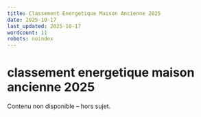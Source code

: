 ```yaml
---
title: Classement Energetique Maison Ancienne 2025
date: 2025-10-17
last_updated: 2025-10-17
wordcount: 11
robots: noindex
---
```


# classement energetique maison ancienne 2025

Contenu non disponible – hors sujet.